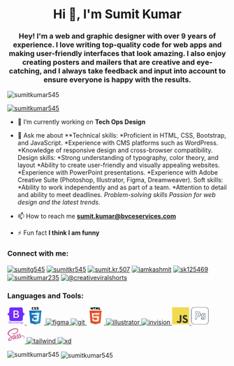 <h1 align="center">Hi 👋, I'm Sumit Kumar</h1>
<h3 align="center">Hey! I'm a web and graphic designer with over 9 years of experience. I love writing top-quality code for web apps and making user-friendly interfaces that look amazing. I also enjoy creating posters and mailers that are creative and eye-catching, and I always take feedback and input into account to ensure everyone is happy with the results.</h3>

<p align="left"> <img src="https://komarev.com/ghpvc/?username=sumitkumar545&label=Profile%20views&color=0e75b6&style=flat" alt="sumitkumar545" /> </p>

<p align="left"> <a href="https://github.com/ryo-ma/github-profile-trophy"><img src="https://github-profile-trophy.vercel.app/?username=sumitkumar545" alt="sumitkumar545" /></a> </p>

- 🔭 I’m currently working on **Tech Ops Design**

- 💬 Ask me about **Technical skills: *Proficient in HTML, CSS, Bootstrap, and JavaScript. *Experience with CMS platforms such as WordPress. *Knowledge of responsive design and cross-browser compatibility. Design skills: *Strong understanding of typography, color theory, and layout *Ability to create user-friendly and visually appealing websites. *Experience with PowerPoint presentations. *Experience with Adobe Creative Suite (Photoshop, Illustrator, Figma, Dreamweaver). Soft skills: *Ability to work independently and as part of a team. *Attention to detail and ability to meet deadlines. *Problem-solving skills *Passion for web design and the latest trends.**

- 📫 How to reach me **sumit.kumar@bvceservices.com**

- ⚡ Fun fact **I think I am funny**

<h3 align="left">Connect with me:</h3>
<p align="left">
<a href="https://twitter.com/sumitg545" target="blank"><img align="center" src="https://raw.githubusercontent.com/rahuldkjain/github-profile-readme-generator/master/src/images/icons/Social/twitter.svg" alt="sumitg545" height="30" width="40" /></a>
<a href="https://linkedin.com/in/sumitkr545" target="blank"><img align="center" src="https://raw.githubusercontent.com/rahuldkjain/github-profile-readme-generator/master/src/images/icons/Social/linked-in-alt.svg" alt="sumitkr545" height="30" width="40" /></a>
<a href="https://fb.com/sumit.kr.507" target="blank"><img align="center" src="https://raw.githubusercontent.com/rahuldkjain/github-profile-readme-generator/master/src/images/icons/Social/facebook.svg" alt="sumit.kr.507" height="30" width="40" /></a>
<a href="https://instagram.com/iamkashmit" target="blank"><img align="center" src="https://raw.githubusercontent.com/rahuldkjain/github-profile-readme-generator/master/src/images/icons/Social/instagram.svg" alt="iamkashmit" height="30" width="40" /></a>
<a href="https://dribbble.com/sk125469" target="blank"><img align="center" src="https://raw.githubusercontent.com/rahuldkjain/github-profile-readme-generator/master/src/images/icons/Social/dribbble.svg" alt="sk125469" height="30" width="40" /></a>
<a href="https://www.behance.net/sumitkumar235" target="blank"><img align="center" src="https://raw.githubusercontent.com/rahuldkjain/github-profile-readme-generator/master/src/images/icons/Social/behance.svg" alt="sumitkumar235" height="30" width="40" /></a>
<a href="https://www.youtube.com/c/@creativeviralshorts" target="blank"><img align="center" src="https://raw.githubusercontent.com/rahuldkjain/github-profile-readme-generator/master/src/images/icons/Social/youtube.svg" alt="@creativeviralshorts" height="30" width="40" /></a>
</p>

<h3 align="left">Languages and Tools:</h3>
<p align="left"> <a href="https://getbootstrap.com" target="_blank" rel="noreferrer"> <img src="https://raw.githubusercontent.com/devicons/devicon/master/icons/bootstrap/bootstrap-plain-wordmark.svg" alt="bootstrap" width="40" height="40"/> </a> <a href="https://www.w3schools.com/css/" target="_blank" rel="noreferrer"> <img src="https://raw.githubusercontent.com/devicons/devicon/master/icons/css3/css3-original-wordmark.svg" alt="css3" width="40" height="40"/> </a> <a href="https://www.figma.com/" target="_blank" rel="noreferrer"> <img src="https://www.vectorlogo.zone/logos/figma/figma-icon.svg" alt="figma" width="40" height="40"/> </a> <a href="https://git-scm.com/" target="_blank" rel="noreferrer"> <img src="https://www.vectorlogo.zone/logos/git-scm/git-scm-icon.svg" alt="git" width="40" height="40"/> </a> <a href="https://www.w3.org/html/" target="_blank" rel="noreferrer"> <img src="https://raw.githubusercontent.com/devicons/devicon/master/icons/html5/html5-original-wordmark.svg" alt="html5" width="40" height="40"/> </a> <a href="https://www.adobe.com/in/products/illustrator.html" target="_blank" rel="noreferrer"> <img src="https://www.vectorlogo.zone/logos/adobe_illustrator/adobe_illustrator-icon.svg" alt="illustrator" width="40" height="40"/> </a> <a href="https://www.invisionapp.com/" target="_blank" rel="noreferrer"> <img src="https://www.vectorlogo.zone/logos/invisionapp/invisionapp-icon.svg" alt="invision" width="40" height="40"/> </a> <a href="https://developer.mozilla.org/en-US/docs/Web/JavaScript" target="_blank" rel="noreferrer"> <img src="https://raw.githubusercontent.com/devicons/devicon/master/icons/javascript/javascript-original.svg" alt="javascript" width="40" height="40"/> </a> <a href="https://www.photoshop.com/en" target="_blank" rel="noreferrer"> <img src="https://raw.githubusercontent.com/devicons/devicon/master/icons/photoshop/photoshop-line.svg" alt="photoshop" width="40" height="40"/> </a> <a href="https://sass-lang.com" target="_blank" rel="noreferrer"> <img src="https://raw.githubusercontent.com/devicons/devicon/master/icons/sass/sass-original.svg" alt="sass" width="40" height="40"/> </a> <a href="https://tailwindcss.com/" target="_blank" rel="noreferrer"> <img src="https://www.vectorlogo.zone/logos/tailwindcss/tailwindcss-icon.svg" alt="tailwind" width="40" height="40"/> </a> <a href="https://www.adobe.com/products/xd.html" target="_blank" rel="noreferrer"> <img src="https://cdn.worldvectorlogo.com/logos/adobe-xd.svg" alt="xd" width="40" height="40"/> </a> </p>

<p><img align="left" src="https://github-readme-stats.vercel.app/api/top-langs?username=sumitkumar545&show_icons=true&locale=en&layout=compact" alt="sumitkumar545" /></p>

<p>&nbsp;<img align="center" src="https://github-readme-stats.vercel.app/api?username=sumitkumar545&show_icons=true&locale=en" alt="sumitkumar545" /></p>

